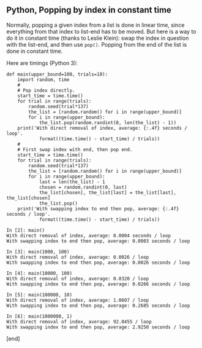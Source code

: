 ## Python, Popping by index in constant time

Normally, popping a given index from a list is done in linear time, since everything from that index to list-end has to be moved. But here is a way to do it in constant time (thanks to Leslie Klein): swap the index in question with the list-end, and then use `pop()`. Popping from the end of the list is done in constant time.

Here are timings (Python 3):

~~~
def main(upper_bound=100, trials=10):
    import random, time
    #
    # Pop index directly.
    start_time = time.time()
    for trial in range(trials):
        random.seed(trial*137)
        the_list = [random.random() for i in range(upper_bound)]
        for i in range(upper_bound):
            the_list.pop(random.randint(0, len(the_list) - 1))
    print('With direct removal of index, average: {:.4f} seconds / loop'.
            format((time.time() - start_time) / trials))
    #
    # First swap index with end, then pop end.
    start_time = time.time()
    for trial in range(trials):
        random.seed(trial*137)
        the_list = [random.random() for i in range(upper_bound)]
        for i in range(upper_bound):
            last = len(the_list) - 1
            chosen = random.randint(0, last)
            the_list[chosen], the_list[last] = the_list[last], the_list[chosen]
            the_list.pop()
    print('With swapping index to end then pop, average: {:.4f} seconds / loop'.
            format((time.time() - start_time) / trials))

In [2]: main()
With direct removal of index, average: 0.0004 seconds / loop
With swapping index to end then pop, average: 0.0003 seconds / loop

In [3]: main(1000, 100)
With direct removal of index, average: 0.0026 / loop
With swapping index to end then pop, average: 0.0026 seconds / loop

In [4]: main(10000, 100)
With direct removal of index, average: 0.0320 / loop
With swapping index to end then pop, average: 0.0266 seconds / loop

In [5]: main(100000, 10)
With direct removal of index, average: 1.0607 / loop
With swapping index to end then pop, average: 0.2685 seconds / loop

In [6]: main(1000000, 1)
With direct removal of index, average: 92.0455 / loop
With swapping index to end then pop, average: 2.9250 seconds / loop
~~~

[end]
